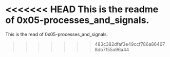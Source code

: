 <<<<<<< HEAD
This is the readme of 0x05-processes_and_signals.
=======
This is the read of 0x05-processes_and_signals.
>>>>>>> 483c382dfaf3e49ccf786a864678db7f55a96a44
